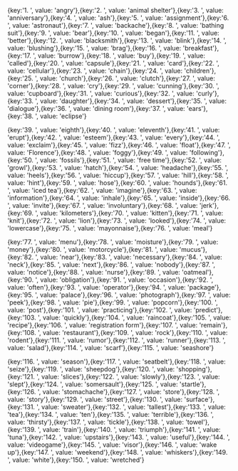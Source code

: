 {key:'1. ', value: 'angry'},{key:'2. ', value: 'animal shelter'},{key:'3. ', value: 'anniversary'},{key:'4. ', value: 'ash'},{key:'5. ', value: 'assignment'},{key:'6. ', value: 'astronaut'},{key:'7. ', value: 'backache'},{key:'8. ', value: 'bathing suit'},{key:'9. ', value: 'bear'},{key:'10. ', value: 'began'},{key:'11. ', value: 'better'},{key:'12. ', value: 'blacksmith'},{key:'13. ', value: 'blink'},{key:'14. ', value: 'blushing'},{key:'15. ', value: 'brag'},{key:'16. ', value: 'breakfast'},{key:'17. ', value: 'burrow'},{key:'18. ', value: 'buy'},{key:'19. ', value: 'called'},{key:'20. ', value: 'capsule'},{key:'21. ', value: 'card'},{key:'22. ', value: 'cellular'},{key:'23. ', value: 'chain'},{key:'24. ', value: 'children'},{key:'25. ', value: 'church'},{key:'26. ', value: 'clutch'},{key:'27. ', value: 'corner'},{key:'28. ', value: 'cry'},{key:'29. ', value: 'cunning'},{key:'30. ', value: 'cupboard'},{key:'31. ', value: 'curious'},{key:'32. ', value: 'curly'},{key:'33. ', value: 'daughter'},{key:'34. ', value: 'dessert'},{key:'35. ', value: 'dialogue'},{key:'36. ', value: 'dining room'},{key:'37. ', value: 'ears'},{key:'38. ', value: 'eclipse'}


{key:'39. ', value: 'eighth'},{key:'40. ', value: 'eleventh'},{key:'41. ', value: 'erupt'},{key:'42. ', value: 'esteem'},{key:'43. ', value: 'every'},{key:'44. ', value: 'exclaim'},{key:'45. ', value: 'fizz'},{key:'46. ', value: 'float'},{key:'47. ', value: 'Florence'},{key:'48. ', value: 'foggy'},{key:'49. ', value: 'following'},{key:'50. ', value: 'fossils'},{key:'51. ', value: 'free time'},{key:'52. ', value: 'growl'},{key:'53. ', value: 'hatch'},{key:'54. ', value: 'headache'},{key:'55. ', value: 'heels'},{key:'56. ', value: 'hiccup'},{key:'57. ', value: 'hill'},{key:'58. ', value: 'hint'},{key:'59. ', value: 'hose'},{key:'60. ', value: 'hounds'},{key:'61. ', value: 'iced tea'},{key:'62. ', value: 'imagine'},{key:'63. ', value: 'information'},{key:'64. ', value: 'inhale'},{key:'65. ', value: 'inside'},{key:'66. ', value: 'invite'},{key:'67. ', value: 'involuntary'},{key:'68. ', value: 'jerk'},{key:'69. ', value: 'kilometers'},{key:'70. ', value: 'kitten'},{key:'71. ', value: 'knit'},{key:'72. ', value: 'lion'},{key:'73. ', value: 'looked'},{key:'74. ', value: 'lowercase'},{key:'75. ', value: 'mayonnaise'},{key:'76. ', value: 'meal'}


{key:'77. ', value: 'menu'},{key:'78. ', value: 'moisture'},{key:'79. ', value: 'money'},{key:'80. ', value: 'motorcycle'},{key:'81. ', value: 'mucus'},{key:'82. ', value: 'near'},{key:'83. ', value: 'necessary'},{key:'84. ', value: 'neck'},{key:'85. ', value: 'next'},{key:'86. ', value: 'nobody'},{key:'87. ', value: 'notice'},{key:'88. ', value: 'nurse'},{key:'89. ', value: 'oatmeal'},{key:'90. ', value: 'obligation'},{key:'91. ', value: 'occasion'},{key:'92. ', value: 'often'},{key:'93. ', value: 'operator'},{key:'94. ', value: 'package'},{key:'95. ', value: 'palace'},{key:'96. ', value: 'photograph'},{key:'97. ', value: 'peek'},{key:'98. ', value: 'pie'},{key:'99. ', value: 'popcorn'},{key:'100. ', value: 'post'},{key:'101. ', value: 'practicing'},{key:'102. ', value: 'predict'},{key:'103. ', value: 'quickly'},{key:'104. ', value: 'raincoat'},{key:'105. ', value: 'recipe'},{key:'106. ', value: 'registration form'},{key:'107. ', value: 'remain'},{key:'108. ', value: 'restaurant'},{key:'109. ', value: 'rock'},{key:'110. ', value: 'rodent'},{key:'111. ', value: 'rumor'},{key:'112. ', value: 'runner'},{key:'113. ', value: 'salad'},{key:'114. ', value: 'scarf'},{key:'115. ', value: 'seashore'}

{key:'116. ', value: 'season'},{key:'117. ', value: 'seatbelt'},{key:'118. ', value: 'seize'},{key:'119. ', value: 'sheepdog'},{key:'120. ', value: 'shopping'},{key:'121. ', value: 'slices'},{key:'122. ', value: 'slowly'},{key:'123. ', value: 'slept'},{key:'124. ', value: 'somersault'},{key:'125. ', value: 'startle'},{key:'126. ', value: 'stomachache'},{key:'127. ', value: 'store'},{key:'128. ', value: 'story'},{key:'129. ', value: 'street'},{key:'130. ', value: 'surface'},{key:'131. ', value: 'sweater'},{key:'132. ', value: 'tallest'},{key:'133. ', value: 'tea'},{key:'134. ', value: 'ten'},{key:'135. ', value: 'terrible'},{key:'136. ', value: 'thirsty'},{key:'137. ', value: 'tickle'},{key:'138. ', value: 'towel'},{key:'139. ', value: 'train'},{key:'140. ', value: 'triumph'},{key:'141. ', value: 'tuna'},{key:'142. ', value: 'upstairs'},{key:'143. ', value: 'useful'},{key:'144. ', value: 'videogame'},{key:'145. ', value: 'visor'},{key:'146. ', value: 'wake up'},{key:'147. ', value: 'weekend'},{key:'148. ', value: 'whiskers'},{key:'149. ', value: 'white'},{key:'150. ', value: 'wretched'}